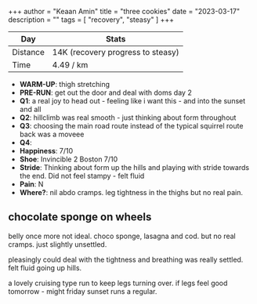 +++
author = "Keaan Amin"
title = "three cookies"
date = "2023-03-17"
description = ""
tags = [
    "recovery",
    "steasy"
]
+++

   Day | Stats
--------|------
  Distance   | 14K (recovery progress to steasy)
  Time | 4.49 / km

* **WARM-UP**: thigh stretching
* **PRE-RUN**:  get out the door and deal with doms day 2
* **Q1**: a real joy to head out - feeling like i want this - and into the sunset and all
* **Q2**: hillclimb was real smooth - just thinking about form throughout
* **Q3**: choosing the main road route instead of the typical squirrel route back was a moveee
* **Q4**: 
* **Happiness**: 7/10
* **Shoe**: Invincible 2 Boston 7/10
* **Stride**: Thinking about form up the hills and playing with stride towards the end. Did not feel stampy - felt fluid
* **Pain**: N
* **Where?**: nil abdo cramps. leg tightness in the thighs but no real pain.

<!--more-->
## chocolate sponge on wheels
belly once more not ideal. choco sponge, lasagna and cod. but no real cramps. just slightly unsettled.

pleasingly could deal with the tightness and breathing was really settled. felt fluid going up hills.

a lovely cruising type run to keep legs turning over. if legs feel good tomorrow - might friday sunset runs a regular.